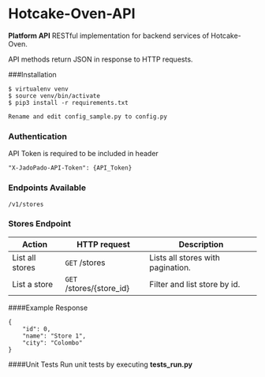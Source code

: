 # Hotcake-Oven-API

**Platform API** RESTful implementation for backend services of Hotcake-Oven.

API methods return JSON in response to HTTP requests.

###Installation

```
$ virtualenv venv
$ source venv/bin/activate
$ pip3 install -r requirements.txt
```
`Rename and edit config_sample.py to config.py`


### Authentication
API Token is required to be included in header
```
"X-JadoPado-API-Token": {API_Token}
```

### Endpoints Available
```
/v1/stores
```

### Stores Endpoint

Action | HTTP request | Description
--- | --- | ---
List all stores | `GET` /stores | Lists all stores with pagination.
List a store | `GET` /stores/{store_id} | Filter and list store by id.

####Example Response
```
{
    "id": 0,
    "name": "Store 1",
    "city": "Colombo"
}
```

####Unit Tests
Run unit tests by executing **tests_run.py**